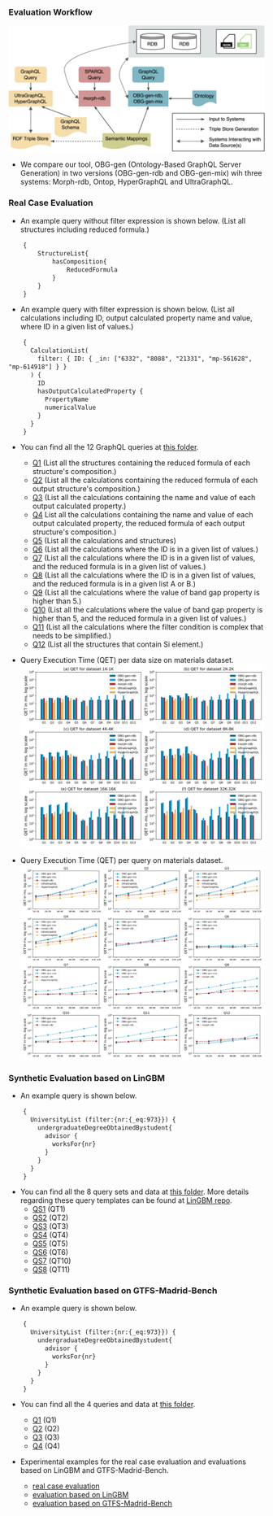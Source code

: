
### Evaluation Workflow

<p align="center">
  <img src="../figures/evaluation-workflow.png" alt="workflow"/>
</p>

* We compare our tool, OBG-gen (Ontology-Based GraphQL Server Generation) in two versions (OBG-gen-rdb and OBG-gen-mix) wih three systems: Morph-rdb, Ontop, HyperGraphQL and UltraGraphQL.

### Real Case Evaluation

* An example query without filter expression is shown below. (List all structures including reduced formula.)
```
    {
        StructureList{
            hasComposition{
                ReducedFormula
            }
        }
    }
```

* An example query with filter expression is shown below. (List all calculations including ID, output calculated property name and value, where ID in a given list of values.)
``` 
    {
      CalculationList(
        filter: { ID: { _in: ["6332", "8088", "21331", "mp-561628", "mp-614918"] } }
      ) {
        ID
        hasOutputCalculatedProperty {
          PropertyName
          numericalValue
        }
      }
    }
```

* You can find all the 12 GraphQL queries at [this folder](./materials_design_domain/OBG-gen/README.md).
    * [Q1](./materials_design_domain/OBG-gen/query1.graphql) (List all the structures containing the reduced formula of each structure's composition.)
    * [Q2](./materials_design_domain/OBG-gen/query2.graphql) (List all the calculations containing the reduced formula of each output structure's composition.)
    * [Q3](./materials_design_domain/OBG-gen/query3.graphql) (List all the calculations containing the name and value of each output calculated property.)
    * [Q4](./materials_design_domain/OBG-gen/query4.graphql) List all the calculations containing the name and value of each output calculated property, the reduced formula of each output structure's composition.)
    * [Q5](./materials_design_domain/OBG-gen/query5.graphql) (List all the calculations and structures)
    * [Q6](./materials_design_domain/OBG-gen/query6.graphql) (List all the calculations where the ID is in a given list of values.)
    * [Q7](./materials_design_domain/OBG-gen/query7.graphql) (List all the calculations where the ID is in a given list of values, and the reduced formula is in a given list of values.)
    * [Q8](./materials_design_domain/OBG-gen/query8.graphql) (List all the calculations where the ID is in a given list of values, and the reduced formula is in a given list A or B.)
    * [Q9](./materials_design_domain/OBG-gen/query9.graphql) (List all the calculations where the value of band gap property is higher than 5.)
    * [Q10](./materials_design_domain/OBG-gen/query10.graphql) (List all the calculations where the value of band gap property is higher than 5, and the reduced formula in a given list of values.)
    * [Q11](./materials_design_domain/OBG-gen/query11.graphql) (List all the calculations where the filter condition is complex that needs to be simplified.)
    * [Q12](./materials_design_domain/OBG-gen/query12.graphql) (List all the structures that contain Si element.)


* Query Execution Time (QET) per data size on materials dataset.
![entities](../figures/evaluation-md-QETs-per-dataset.png "per-dataset")
* Query Execution Time (QET) per query on materials dataset.
![entities](../figures/evaluation-md-QETs-per-query.png "The framework of OBG-gen")

### Synthetic Evaluation based on LinGBM

* An example query is shown below.
```
    { 
      UniversityList (filter:{nr:{_eq:973}}) { 
        undergraduateDegreeObtainedBystudent{ 
          advisor { 
            worksFor{nr} 
          } 
        } 
      } 
    } 
```
* You can find all the 8 query sets and data at [this folder](./university_domain/README.md). More details regarding these query templates can be found at [LinGBM repo](https://github.com/LiUGraphQL/LinGBM/wiki/Query-Templates-of-the-Benchmark).
    * [QS1](./university_domain/QT1) (QT1)
    * [QS2](./university_domain/QT2) (QT2)
    * [QS3](./university_domain/QT3) (QT3)
    * [QS4](./university_domain/QT4) (QT4)
    * [QS5](./university_domain/QT5) (QT5)
    * [QS6](./university_domain/QT6) (QT6)
    * [QS7](./university_domain/QT10) (QT10)
    * [QS8](./university_domain/QT11) (QT11)

### Synthetic Evaluation based on GTFS-Madrid-Bench

* An example query is shown below.
```
    { 
      UniversityList (filter:{nr:{_eq:973}}) { 
        undergraduateDegreeObtainedBystudent{ 
          advisor { 
            worksFor{nr} 
          } 
        } 
      } 
    } 
```
* You can find all the 4 queries and data at [this folder](./transport_domain/README.md).
    * [Q1](./transport_domain/q1.graphql) (Q1)
    * [Q2](./transport_domain/q2.graphql) (Q2)
    * [Q3](./transport_domain/q3.graphql) (Q3)
    * [Q4](./transport_domain/q4.graphql) (Q4)


* Experimental examples for the real case evaluation and evaluations based on LinGBM and GTFS-Madrid-Bench.
    * [real case evaluation](./materials_design_domain/README.md)
    * [evaluation based on LinGBM](./university_domain/README.md)
    * [evaluation based on GTFS-Madrid-Bench](./transport_domain/README.md)
